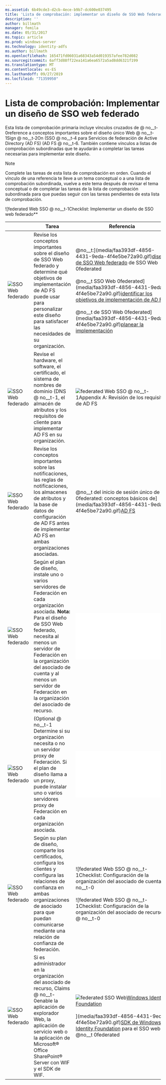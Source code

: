 ```yaml
---
ms.assetid: 6b49cde3-d2cb-4ece-b9b7-dc600e037495
title: 'Lista de comprobación: implementar un diseño de SSO Web federado'
description: ''
author: billmath
manager: femila
ms.date: 05/31/2017
ms.topic: article
ms.prod: windows-server
ms.technology: identity-adfs
ms.author: billmath
ms.openlocfilehash: 165471fd06031a68343a54d019357afee782d082
ms.sourcegitcommit: 6aff3d88ff22ea141a6ea6572a5ad8dd6321f199
ms.translationtype: MT
ms.contentlocale: es-ES
ms.lasthandoff: 09/27/2019
ms.locfileid: "71359950"
---
```

# <a name="checklist-implementing-a-federated-web-sso-design"></a>Lista de comprobación: Implementar un diseño de SSO web federado

Esta lista de comprobación primaria incluye vínculos cruzados de @ no__t-0reference a conceptos importantes sobre el diseño único Web @ no__t-1Sign @ no__t-2On \(SSO @ no__t-4 para Servicios de federación de Active Directory (AD FS) \(AD FS @ no__t-6. También contiene vínculos a listas de comprobación subordinadas que te ayudarán a completar las tareas necesarias para implementar este diseño.  
  
> [!NOTE]  
> Complete las tareas de esta lista de comprobación en orden. Cuando el vínculo de una referencia te lleve a un tema conceptual o a una lista de comprobación subordinada, vuelve a este tema después de revisar el tema conceptual o de completar las tareas de la lista de comprobación subordinada para que puedas seguir con las tareas pendientes de esta lista de comprobación.  
  
![federated Web SSO @ no__t-1Checklist: Implementar un diseño de SSO web federado**  
  
||Tarea|Referencia|  
|-|--------|-------------|  
|![SSO Web federado](media/icon_checkboxo.gif)|Revise los conceptos importantes sobre el diseño de SSO Web federado y determine qué objetivos de implementación de AD FS puede usar para personalizar este diseño para satisfacer las necesidades de su organización.|@no__t:](media/faa393df-4856-4431-9eda-4f4e5be72a90.gif)[diseño de SSO Web federado](https://technet.microsoft.com/library/dd807050.aspx) de SSO Web 0federated<br /><br />@no__t SSO Web 0federated](media/faa393df-4856-4431-9eda-4f4e5be72a90.gif)[identificar los objetivos de implementación de AD FS](https://technet.microsoft.com/library/dd807053.aspx)<br /><br />@no__t de SSO Web 0federated](media/faa393df-4856-4431-9eda-4f4e5be72a90.gif)[planear la implementación](https://technet.microsoft.com/library/dd807083.aspx)|  
|![SSO Web federado](media/icon_checkboxo.gif)|Revise el hardware, el software, el certificado, el sistema de nombres de dominio \(DNS @ no__t-1, el almacén de atributos y los requisitos de cliente para implementar AD FS en su organización.|![federated Web SSO @ no__t-1Appendix A: Revisión de los requisitos de AD FS](https://technet.microsoft.com/library/ff678034.aspx)|  
|![SSO Web federado](media/icon_checkboxo.gif)|Revise los conceptos importantes sobre las notificaciones, las reglas de notificaciones, los almacenes de atributos y la base de datos de configuración de AD FS antes de implementar AD FS en ambas organizaciones asociadas.|@no__t del inicio de sesión único de 0federated: conceptos básicos de](media/faa393df-4856-4431-9eda-4f4e5be72a90.gif)[AD FS](../../ad-fs/technical-reference/Understanding-Key-AD-FS-Concepts.md)|  
|![SSO Web federado](media/icon_checkboxo.gif)|Según el plan de diseño, instale uno o varios servidores de Federación en cada organización asociada. **Nota:** Para el diseño de SSO Web federado, necesita al menos un servidor de Federación en la organización del asociado de cuenta y al menos un servidor de Federación en la organización del asociado de recurso.|![federated Web SSO @ no__t-1Checklist: configurar un servidor de federación](Checklist--Setting-Up-a-Federation-Server.md)|  
|![SSO Web federado](media/icon_checkboxo.gif)|\(Optional @ no__t-1 Determine si su organización necesita o no un servidor proxy de Federación. Si el plan de diseño llama a un proxy, puede instalar uno o varios servidores proxy de Federación en cada organización asociada.|![federated Web SSO @ no__t-1Checklist: configuración de un servidor proxy de federación](Checklist--Setting-Up-a-Federation-Server-Proxy.md)|  
|![SSO Web federado](media/icon_checkboxo.gif)|Según su plan de diseño, comparte los certificados, configura los clientes y configura las relaciones de confianza en ambas organizaciones de asociado para que puedan comunicarse mediante una relación de confianza de federación.|![federated Web SSO @ no__t-1Checklist: Configuración de la organización del asociado de cuenta @ no__t-0<br /><br />![federated Web SSO @ no__t-1Checklist: Configuración de la organización del asociado de recurso @ no__t-0|  
|![SSO Web federado](media/icon_checkboxo.gif)|Si es administrador en la organización del asociado de recurso, Claims @ no__t-0enable la aplicación de explorador Web, la aplicación de servicio web o la aplicación de Microsoft® Office SharePoint® Server con WIF y el SDK de WIF.|![federated SSO Web](media/faa393df-4856-4431-9eda-4f4e5be72a90.gif)[Windows Identity Foundation](https://go.microsoft.com/fwlink/?LinkId=122266)<br /><br />](media/faa393df-4856-4431-9eda-4f4e5be72a90.gif)[SDK de Windows Identity Foundation](https://go.microsoft.com/fwlink/?LinkId=122266) para el SSO web de @no__t 0federated|  
